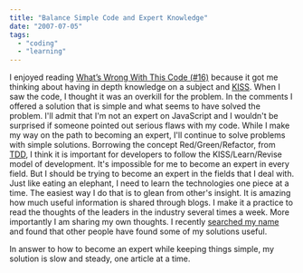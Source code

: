 ```yaml
---
title: "Balance Simple Code and Expert Knowledge"
date: "2007-07-05"
tags: 
  - "coding"
  - "learning"
---
```


I enjoyed reading [What’s Wrong With This Code (#16)](http://odetocode.com/Blogs/scott/archive/2007/07/02/11050.aspx) because it got me thinking about having in depth knowledge on a subject and [KISS](http://en.wikipedia.org/wiki/KISS_principle). When I saw the code, I thought it was an overkill for the problem. In the comments I offered a solution that is simple and what seems to have solved the problem. I'll admit that I'm not an expert on JavaScript and I wouldn't be surprised if someone pointed out serious flaws with my code. While I make my way on the path to becoming an expert, I'll continue to solve problems with simple solutions. Borrowing the concept Red/Green/Refactor, from [TDD](http://en.wikipedia.org/wiki/Test-driven_development), I think it is important for developers to follow the KISS/Learn/Revise model of development. It's impossible for me to become an expert in every field. But I should be trying to become an expert in the fields that I deal with. Just like eating an elephant, I need to learn the technologies one piece at a time. The easiest way I do that is to glean from other's insight. It is amazing how much useful information is shared through blogs. I make it a practice to read the thoughts of the leaders in the industry several times a week. More importantly I am sharing my own thoughts. I recently [searched my name](http://www.google.com/search?hl=en&q=Brig+Lamoreaux) and found that other people have found some of my solutions useful.

In answer to how to become an expert while keeping things simple, my solution is slow and steady, one article at a time.
